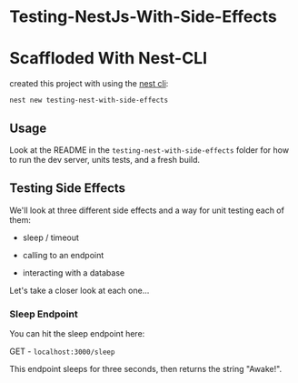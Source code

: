 # Testing-NestJs-With-Side-Effects

# Scaffloded With Nest-CLI

created this project with using the [nest cli](https://docs.nestjs.com/cli/overview):
```
nest new testing-nest-with-side-effects
```

## Usage
Look at the README in the `testing-nest-with-side-effects` folder for how to run the dev server, units tests, and a fresh build.

## Testing Side Effects
We'll look at three different side effects and a way for unit testing each of them:

- sleep / timeout

- calling to an endpoint

- interacting with a database

Let's take a closer look at each one...

### Sleep Endpoint

You can hit the sleep endpoint here:

GET - `localhost:3000/sleep`

This endpoint sleeps for three seconds, then returns the string "Awake!".

